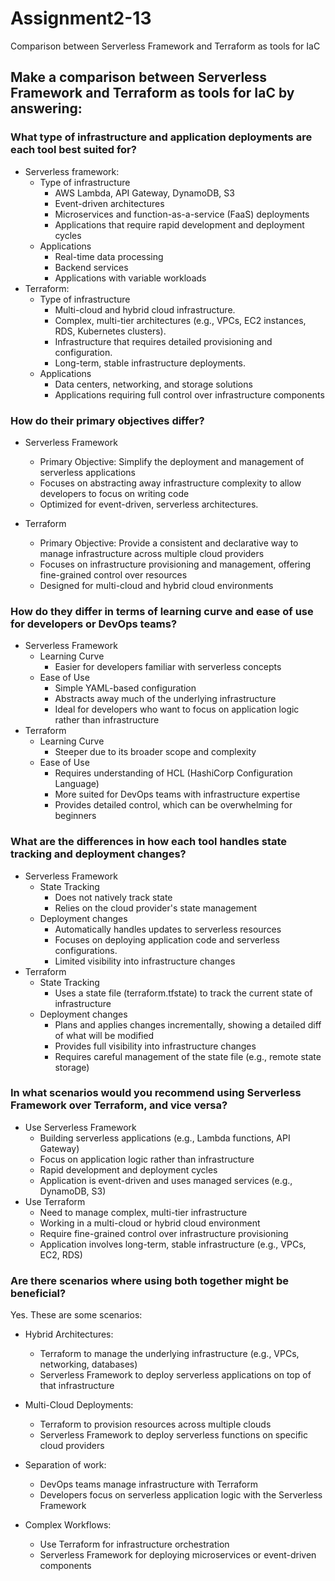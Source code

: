 # Assignment2-13
Comparison between Serverless Framework and Terraform as tools for IaC

## Make a comparison between Serverless Framework and Terraform as tools for IaC by answering:

### What type of infrastructure and application deployments are each tool best suited for?
- Serverless framework:
  - Type of infrastructure
    - AWS Lambda, API Gateway, DynamoDB, S3
    - Event-driven architectures
    - Microservices and function-as-a-service (FaaS) deployments
    - Applications that require rapid development and deployment cycles
  - Applications
    - Real-time data processing
    - Backend services
    - Applications with variable workloads
- Terraform:
  - Type of infrastructure
    - Multi-cloud and hybrid cloud infrastructure.
    - Complex, multi-tier architectures (e.g., VPCs, EC2 instances, RDS, Kubernetes clusters).
    - Infrastructure that requires detailed provisioning and configuration.
    - Long-term, stable infrastructure deployments.
  - Applications
    - Data centers, networking, and storage solutions
    - Applications requiring full control over infrastructure components

### How do their primary objectives differ?
- Serverless Framework
  - Primary Objective: Simplify the deployment and management of serverless applications
  - Focuses on abstracting away infrastructure complexity to allow developers to focus on writing code
  - Optimized for event-driven, serverless architectures.

- Terraform
  - Primary Objective: Provide a consistent and declarative way to manage infrastructure across multiple cloud providers
  - Focuses on infrastructure provisioning and management, offering fine-grained control over resources
  - Designed for multi-cloud and hybrid cloud environments
    
### How do they differ in terms of learning curve and ease of use for developers or DevOps teams?
- Serverless Framework
  - Learning Curve
    - Easier for developers familiar with serverless concepts
  - Ease of Use
    - Simple YAML-based configuration
    - Abstracts away much of the underlying infrastructure
    - Ideal for developers who want to focus on application logic rather than infrastructure
- Terraform
  - Learning Curve
    - Steeper due to its broader scope and complexity
  - Ease of Use
    - Requires understanding of HCL (HashiCorp Configuration Language)
    - More suited for DevOps teams with infrastructure expertise
    - Provides detailed control, which can be overwhelming for beginners

### What are the differences in how each tool handles state tracking and deployment changes?
- Serverless Framework
  - State Tracking
    - Does not natively track state
    - Relies on the cloud provider's state management
  - Deployment changes
    -  Automatically handles updates to serverless resources
    -  Focuses on deploying application code and serverless configurations.
    -  Limited visibility into infrastructure changes
- Terraform
  - State Tracking
    -  Uses a state file (terraform.tfstate) to track the current state of infrastructure
  - Deployment changes
    -  Plans and applies changes incrementally, showing a detailed diff of what will be modified
    -  Provides full visibility into infrastructure changes
    -  Requires careful management of the state file (e.g., remote state storage)
  
### In what scenarios would you recommend using Serverless Framework over Terraform, and vice versa?
- Use Serverless Framework
  - Building serverless applications (e.g., Lambda functions, API Gateway)
  - Focus on application logic rather than infrastructure
  - Rapid development and deployment cycles
  - Application is event-driven and uses managed services (e.g., DynamoDB, S3)
- Use Terraform
  - Need to manage complex, multi-tier infrastructure
  - Working in a multi-cloud or hybrid cloud environment
  - Require fine-grained control over infrastructure provisioning
  - Application involves long-term, stable infrastructure (e.g., VPCs, EC2, RDS)


### Are there scenarios where using both together might be beneficial?
Yes. These are some scenarios:

- Hybrid Architectures:
  - Terraform to manage the underlying infrastructure (e.g., VPCs, networking, databases)
  - Serverless Framework to deploy serverless applications on top of that infrastructure
    
- Multi-Cloud Deployments:
  - Terraform to provision resources across multiple clouds
  - Serverless Framework to deploy serverless functions on specific cloud providers

- Separation of work:
  - DevOps teams manage infrastructure with Terraform
  - Developers focus on serverless application logic with the Serverless Framework
  
- Complex Workflows:
  - Use Terraform for infrastructure orchestration
  - Serverless Framework for deploying microservices or event-driven components
